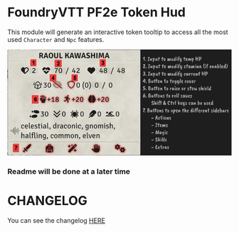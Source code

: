 # FoundryVTT PF2e Token Hud

This module will generate an interactive token tooltip to access all the most used `Character` and `Npc` features.

![](./readme/hud-legend.webp)

### Readme will be done at a later time

# CHANGELOG

You can see the changelog [HERE](./CHANGELOG.md)
